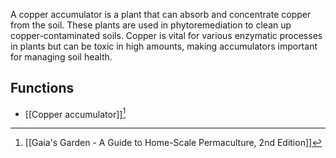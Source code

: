 A copper accumulator is a plant that can absorb and concentrate copper from the soil. These plants are used in phytoremediation to clean up copper-contaminated soils. Copper is vital for various enzymatic processes in plants but can be toxic in high amounts, making accumulators important for managing soil health.

## Functions
- [[Copper accumulator]][^1]

[^1]: [[Gaia's Garden - A Guide to Home-Scale Permaculture, 2nd Edition]]
